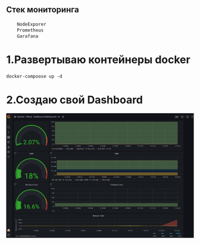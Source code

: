 ## Стек мониторинга
        NodeExporer
        Prometheus
        Garafana

# 1.Развертываю контейнеры docker
    docker-compoose up -d

# 2.Создаю свой Dashboard
![alt text](https://github.com/renser1998/prometheus/blob/main/Screenshot%20from%202024-05-01%2019-32-46.png)


